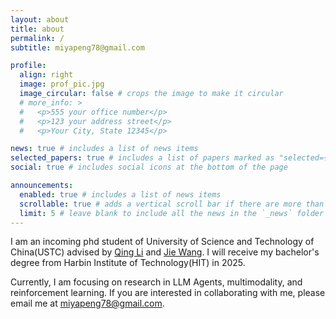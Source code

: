 ```yaml
---
layout: about
title: about
permalink: /
subtitle: miyapeng78@gmail.com

profile:
  align: right
  image: prof_pic.jpg
  image_circular: false # crops the image to make it circular
  # more_info: >
  #   <p>555 your office number</p>
  #   <p>123 your address street</p>
  #   <p>Your City, State 12345</p>

news: true # includes a list of news items
selected_papers: true # includes a list of papers marked as "selected={true}"
social: true # includes social icons at the bottom of the page

announcements:
  enabled: true # includes a list of news items
  scrollable: true # adds a vertical scroll bar if there are more than 3 news items
  limit: 5 # leave blank to include all the news in the `_news` folder
---
```


I am an incoming phd student of University of Science and Technology of China(USTC) advised by [Qing Li](https://liqing.io/) and [Jie Wang](https://miralab.ai/people/jie-wang/). I will receive my bachelor's degree from Harbin Institute of Technology(HIT) in 2025. 

Currently, I am focusing on research in LLM Agents, multimodality, and reinforcement learning. If you are interested in collaborating with me, please email me at miyapeng78@gmail.com.
